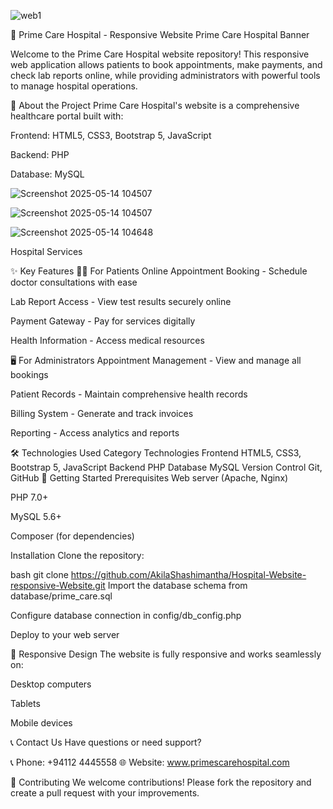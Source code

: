 
![web1](https://github.com/user-attachments/assets/eedb6826-b201-4449-ba28-0fcf2638937a)

🌟 Prime Care Hospital - Responsive Website
Prime Care Hospital Banner

Welcome to the Prime Care Hospital website repository! This responsive web application allows patients to book appointments, make payments, and check lab reports online, while providing administrators with powerful tools to manage hospital operations.

🏥 About the Project
Prime Care Hospital's website is a comprehensive healthcare portal built with:

Frontend: HTML5, CSS3, Bootstrap 5, JavaScript

Backend: PHP

Database: MySQL

![Screenshot 2025-05-14 104507](https://github.com/user-attachments/assets/c74b9dd5-f5f9-4b22-a7fd-eb0b5a2e60bb)

![Screenshot 2025-05-14 104507](https://github.com/user-attachments/assets/79a89648-1ad1-48a5-bcb1-0019190f58d5)

![Screenshot 2025-05-14 104648](https://github.com/user-attachments/assets/ce058377-6666-402a-9705-529c14cdb772)


Hospital Services

✨ Key Features
👨‍⚕️ For Patients
Online Appointment Booking - Schedule doctor consultations with ease

Lab Report Access - View test results securely online

Payment Gateway - Pay for services digitally

Health Information - Access medical resources

🖥️ For Administrators
Appointment Management - View and manage all bookings

Patient Records - Maintain comprehensive health records

Billing System - Generate and track invoices

Reporting - Access analytics and reports

🛠️ Technologies Used
Category	Technologies
Frontend	HTML5, CSS3, Bootstrap 5, JavaScript
Backend	PHP
Database	MySQL
Version Control	Git, GitHub
🚀 Getting Started
Prerequisites
Web server (Apache, Nginx)

PHP 7.0+

MySQL 5.6+

Composer (for dependencies)

Installation
Clone the repository:

bash
git clone https://github.com/AkilaShashimantha/Hospital-Website-responsive-Website.git
Import the database schema from database/prime_care.sql

Configure database connection in config/db_config.php

Deploy to your web server

📱 Responsive Design
The website is fully responsive and works seamlessly on:

Desktop computers

Tablets

Mobile devices

📞 Contact Us
Have questions or need support?

📞 Phone: +94112 4445558
🌐 Website: www.primescarehospital.com

🤝 Contributing
We welcome contributions! Please fork the repository and create a pull request with your improvements.
